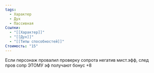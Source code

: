 ```yaml
---
tags:
  - Характер
  - Дух
  - Пассивная
Ссылки:
  - "[[Характер]]"
  - "[[Дух]]"
  - "[[Типы способностей]]"
Стоимость: "15"
---
```

Если персонаж провалил проверку сопрота негатив мист.эфф, след пров сопр ЭТОМУ эф получают бонус +8
